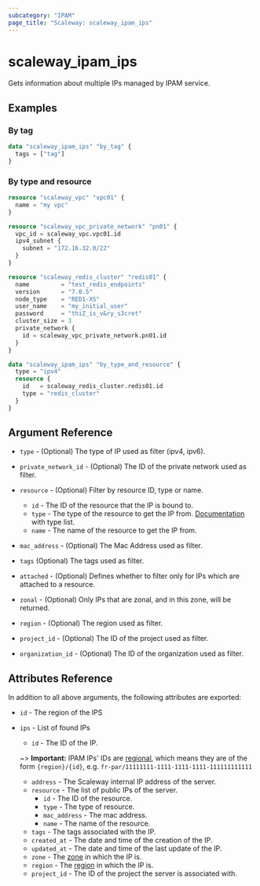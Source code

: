 ```yaml
---
subcategory: "IPAM"
page_title: "Scaleway: scaleway_ipam_ips"
---
```


# scaleway_ipam_ips

Gets information about multiple IPs managed by IPAM service.

## Examples

### By tag

```terraform
data "scaleway_ipam_ips" "by_tag" {
  tags = ["tag"]
}
```

### By type and resource

```terraform
resource "scaleway_vpc" "vpc01" {
  name = "my vpc"
}

resource "scaleway_vpc_private_network" "pn01" {
  vpc_id = scaleway_vpc.vpc01.id
  ipv4_subnet {
    subnet = "172.16.32.0/22"
  }
}

resource "scaleway_redis_cluster" "redis01" {
  name         = "test_redis_endpoints"
  version      = "7.0.5"
  node_type    = "RED1-XS"
  user_name    = "my_initial_user"
  password     = "thiZ_is_v&ry_s3cret"
  cluster_size = 3
  private_network {
    id = scaleway_vpc_private_network.pn01.id
  }
}

data "scaleway_ipam_ips" "by_type_and_resource" {
  type = "ipv4"
  resource {
    id   = scaleway_redis_cluster.redis01.id
    type = "redis_cluster"
  }
}
```

## Argument Reference

- `type` - (Optional) The type of IP used as filter (ipv4, ipv6).

- `private_network_id` - (Optional) The ID of the private network used as filter.

- `resource` - (Optional) Filter by resource ID, type or name.
    - `id` - The ID of the resource that the IP is bound to.
    - `type` - The type of the resource to get the IP from. [Documentation](https://pkg.go.dev/github.com/scaleway/scaleway-sdk-go@master/api/ipam/v1#pkg-constants) with type list.
    - `name` - The name of the resource to get the IP from.

- `mac_address` - (Optional) The Mac Address used as filter.

- `tags` (Optional) The tags used as filter.

- `attached` - (Optional) Defines whether to filter only for IPs which are attached to a resource.

- `zonal` - (Optional) Only IPs that are zonal, and in this zone, will be returned.

- `region` - (Optional) The region used as filter.

- `project_id` - (Optional) The ID of the project used as filter.

- `organization_id` - (Optional) The ID of the organization used as filter.

## Attributes Reference

In addition to all above arguments, the following attributes are exported:

- `id` - The region of the IPS
- `ips` - List of found IPs
    - `id` - The ID of the IP.

    ~> **Important:** IPAM IPs' IDs are [regional](../guides/regions_and_zones.md#resource-ids), which means they are of the form `{region}/{id}`, e.g. `fr-par/11111111-1111-1111-1111-111111111111`

    - `address` - The Scaleway internal IP address of the server.
    - `resource` - The list of public IPs of the server.
        - `id` - The ID of the resource.
        - `type` - The type of resource.
        - `mac_address` - The mac address.
        - `name` - The name of the resource.
    - `tags` - The tags associated with the IP.
    - `created_at` - The date and time of the creation of the IP.
    - `updated_at` - The date and time of the last update of the IP.
    - `zone` - The [zone](../guides/regions_and_zones.md#zones) in which the IP is.
    - `region` - The [region](../guides/regions_and_zones.md#regions) in which the IP is.
    - `project_id` - The ID of the project the server is associated with.
  
